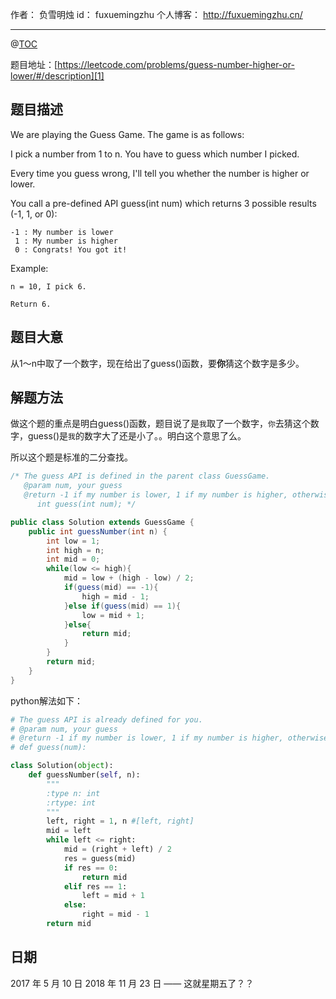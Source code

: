 
作者： 负雪明烛
id：	fuxuemingzhu
个人博客：	http://fuxuemingzhu.cn/

---
@[TOC](目录)

题目地址：[https://leetcode.com/problems/guess-number-higher-or-lower/#/description][1]


## 题目描述

We are playing the Guess Game. The game is as follows:

I pick a number from 1 to n. You have to guess which number I picked.

Every time you guess wrong, I'll tell you whether the number is higher or lower.

You call a pre-defined API guess(int num) which returns 3 possible results (-1, 1, or 0):

    -1 : My number is lower
     1 : My number is higher
     0 : Congrats! You got it!

Example:

    n = 10, I pick 6.
    
    Return 6.

## 题目大意

从1～n中取了一个数字，现在给出了guess()函数，要**你**猜这个数字是多少。

## 解题方法

做这个题的重点是明白guess()函数，题目说了是``我``取了一个数字，``你``去猜这个数字，guess()是``我``的数字大了还是小了。。明白这个意思了么。

所以这个题是标准的二分查找。

```java
/* The guess API is defined in the parent class GuessGame.
   @param num, your guess
   @return -1 if my number is lower, 1 if my number is higher, otherwise return 0
      int guess(int num); */

public class Solution extends GuessGame {
    public int guessNumber(int n) {
        int low = 1;
        int high = n;
        int mid = 0;
        while(low <= high){
            mid = low + (high - low) / 2;
            if(guess(mid) == -1){
                high = mid - 1;
            }else if(guess(mid) == 1){
                low = mid + 1;
            }else{
                return mid;
            }
        }
        return mid;
    }
}
```

python解法如下：

```python
# The guess API is already defined for you.
# @param num, your guess
# @return -1 if my number is lower, 1 if my number is higher, otherwise return 0
# def guess(num):

class Solution(object):
    def guessNumber(self, n):
        """
        :type n: int
        :rtype: int
        """
        left, right = 1, n #[left, right]
        mid = left
        while left <= right:
            mid = (right + left) / 2
            res = guess(mid)
            if res == 0:
                return mid
            elif res == 1:
                left = mid + 1
            else:
                right = mid - 1
        return mid
```

## 日期

2017 年 5 月 10 日 
2018 年 11 月 23 日 —— 这就星期五了？？

  [1]: https://leetcode.com/problems/guess-number-higher-or-lower/#/description
